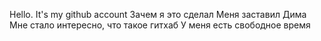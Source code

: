 Hello. It's my github account
Зачем я это сделал
Меня заставил Дима
Мне стало интересно, что такое гитхаб
У меня есть свободное время
